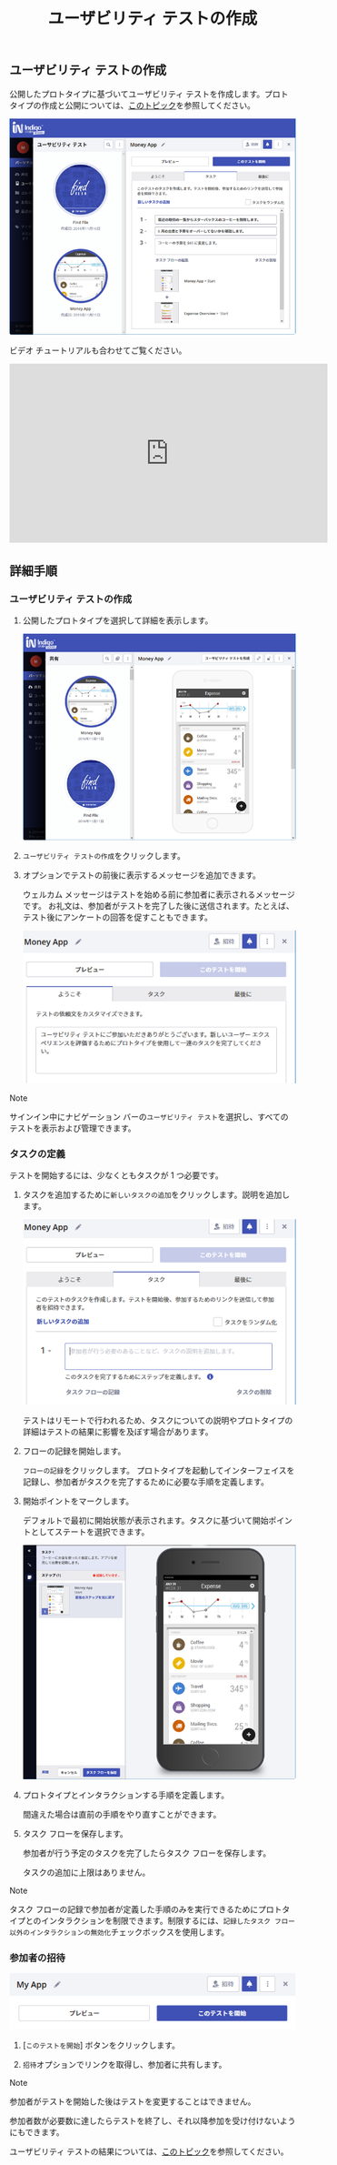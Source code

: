 ﻿---
title: ユーザビリティ テストの作成
_description: 公開したプロトタイプに基づいてユーザー テストを作成します。
_keywords: UX デザイン, プロトタイプ, コメント, ユーザビリティ テスト, ユーザー テスト
_language: ja
---

## ユーザビリティ テストの作成

公開したプロトタイプに基づいてユーザビリティ テストを作成します。プロトタイプの作成と公開については、[このトピック](creating-a-prototype.md)を参照してください。 

<img class="responsive-img" src="../images/setting_up_a_usability_study_1.png" srcset="../images/setting_up_a_usability_study_1@2x.png 2x" />

<div class="divider--half"></div>

ビデオ チュートリアルも合わせてご覧ください。

<iframe width="560" height="315" src="https://www.youtube.com/embed/vilyDL4fDT0?list=PLZ4rRHIJepBuVK59H1W6cOg6foOD5wqii" frameborder="0" allow="autoplay; encrypted-media" allowfullscreen></iframe>

## 詳細手順

### ユーザビリティ テストの作成

1. 公開したプロトタイプを選択して詳細を表示します。

    <img class="responsive-img" src="../images/setting_up_a_usability_study_2.png" srcset="../images/setting_up_a_usability_study_2@2x.png 2x" />

    <div class="divider--half"></div>

2. `ユーザビリティ テストの作成`をクリックします。

3. オプションでテストの前後に表示するメッセージを追加できます。

    ウェルカム メッセージはテストを始める前に参加者に表示されるメッセージです。
    お礼文は、参加者がテストを完了した後に送信されます。たとえば、テスト後にアンケートの回答を促すこともできます。

    <img class="responsive-img" src="../images/setting_up_a_usability_study_3.png" srcset="../images/setting_up_a_usability_study_3@2x.png 2x" />

    <div class="divider--half"></div>

> [!Note]
> サインイン中にナビゲーション バーの`ユーザビリティ テスト`を選択し、すべてのテストを表示および管理できます。

### タスクの定義

テストを開始するには、少なくともタスクが 1 つ必要です。

1. タスクを追加するために`新しいタスクの追加`をクリックします。説明を追加します。

    <img class="responsive-img" src="../images/setting_up_a_usability_study_4.png" srcset="../images/setting_up_a_usability_study_4@2x.png 2x" />

    <div class="divider--half"></div>

    テストはリモートで行われるため、タスクについての説明やプロトタイプの詳細はテストの結果に影響を及ぼす場合があります。

2. フローの記録を開始します。

    `フローの記録`をクリックします。
    プロトタイプを起動してインターフェイスを記録し、参加者がタスクを完了するために必要な手順を定義します。
 
3. 開始ポイントをマークします。 

    デフォルトで最初に開始状態が表示されます。タスクに基づいて開始ポイントとしてステートを選択できます。

    <img class="responsive-img" src="../images/setting_up_a_usability_study_5.png" srcset="../images/setting_up_a_usability_study_5@2x.png 2x" />

    <div class="divider--half"></div>

4. プロトタイプとインタラクションする手順を定義します。

    間違えた場合は直前の手順をやり直すことができます。

5. タスク フローを保存します。

    参加者が行う予定のタスクを完了したらタスク フローを保存します。

    タスクの追加に上限はありません。

> [!Note]
> タスク フローの記録で参加者が定義した手順のみを実行できるためにプロトタイプとのインタラクションを制限できます。制限するには、`記録したタスク フロー以外のインタラクションの無効化`チェックボックスを使用します。

### 参加者の招待

<img class="responsive-img" src="../images/setting_up_a_usability_study_6.png" srcset="../images/setting_up_a_usability_study_6@2x.png 2x" />

<div class="divider--half"></div>

1. [`このテストを開始`] ボタンをクリックします。

2. `招待`オプションでリンクを取得し、参加者に共有します。

> [!Note]
> 参加者がテストを開始した後はテストを変更することはできません。

参加者数が必要数に達したらテストを終了し、それ以降参加を受け付けないようにもできます。

ユーザビリティ テストの結果については、[このトピック](usability-study-results-overview.md)を参照してください。
